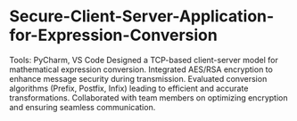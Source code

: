 # Secure-Client-Server-Application-for-Expression-Conversion
Tools: PyCharm, VS Code
Designed a TCP-based client-server model for mathematical expression conversion.
Integrated AES/RSA encryption to enhance message security during transmission.
Evaluated conversion algorithms (Prefix, Postfix, Infix) leading to efficient and accurate transformations.
Collaborated with team members on optimizing encryption and ensuring seamless communication.
